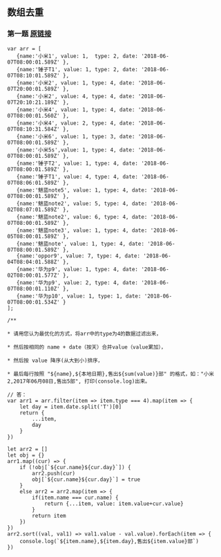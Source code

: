 ## 数组去重
### 第一题 [原链接](https://www.jianshu.com/p/f9520817856c)

    var arr = [
       {name:'小米1', value: 1,  type: 2, date: '2018-06-07T08:00:01.589Z' },
       {name:'锤子T1', value: 1, type: 2, date: '2018-06-07T08:10:01.589Z' },
       {name:'小米2', value: 1, type: 4, date: '2018-06-07T20:00:01.589Z' },
       {name:'小米2', value: 4, type: 4, date: '2018-06-07T20:10:21.189Z' },
       {name:'小米4', value: 1, type: 4, date: '2018-06-07T08:00:01.560Z' },
       {name:'小米4', value: 2, type: 4, date: '2018-06-07T08:10:31.584Z' },
       {name:'小米6', value: 1, type: 3, date: '2018-06-07T08:00:01.589Z' },
       {name:'小米5s',value: 1, type: 4, date: '2018-06-07T08:00:01.589Z' },
       {name:'锤子T2', value: 1, type: 4, date: '2018-06-07T08:00:01.589Z' },
       {name:'锤子T1', value: 4, type: 4, date: '2018-06-07T08:06:01.589Z' },
       {name:'魅蓝note5', value: 1, type: 4, date: '2018-06-07T08:00:01.589Z' },
       {name:'魅蓝note2', value: 5, type: 4, date: '2018-06-02T08:07:01.589Z' },
       {name:'魅蓝note2', value: 6, type: 4, date: '2018-06-07T08:00:01.589Z' },
       {name:'魅蓝note3', value: 1, type: 4, date: '2018-06-05T08:00:01.589Z' },
       {name:'魅蓝note', value: 1, type: 4, date: '2018-06-07T08:00:01.589Z' },
       {name:'oppor9', value: 7, type: 4, date: '2018-06-04T08:04:01.588Z' },
       {name:'华为p9', value: 1, type: 4, date: '2018-06-02T08:00:01.577Z' },
       {name:'华为p9', value: 2, type: 4, date: '2018-06-07T08:00:01.110Z' },
       {name:'华为p10', value: 1, type: 1, date: '2018-06-07T08:00:01.534Z' }
    ];

    /**

    * 请用您认为最优化的方式，将arr中的type为4的数据过滤出来，

    * 然后按相同的 name + date（按天）合并value（value累加），

    * 然后按 value 降序(从大到小)排序，

    * 最后每行按照 "${name},${本地日期},售出${sum(value)}部" 的格式，如："小米2,2017年06月08日,售出5部", 打印(console.log)出来。

    // 答：
    var arr1 = arr.filter(item => item.type === 4).map(item => {
        let day = item.date.split('T')[0]
        return {
            ...item,
            day
        }
    })
    
    let arr2 = []
    let obj = {}
    arr1.map((cur) => {
        if (!obj[`${cur.name}${cur.day}`]) {
            arr2.push(cur)
            obj[`${cur.name}${cur.day}`] = true
        }
        else arr2 = arr2.map(item => {
            if(item.name === cur.name) {
                return {...item, value: item.value+cur.value}
            }
            return item
        })
    })
    arr2.sort((val, val1) => val1.value - val.value).forEach(item => {
        console.log(`${item.name},${item.day},售出${item.value}部`)
    })

